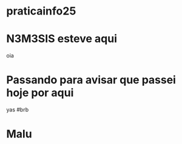 # praticainfo25
# N3M3SIS esteve aqui 
oia
# Passando para avisar que passei hoje por aqui
yas
#brb
# Malu 
